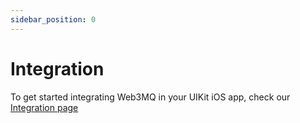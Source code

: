 ```yaml
---
sidebar_position: 0
---
```


# Integration
To get started integrating Web3MQ in your UIKit iOS app, check our [Integration page](/docs/Ethos-SDK/Swift-SDK/QuickStart/###Integrating)
